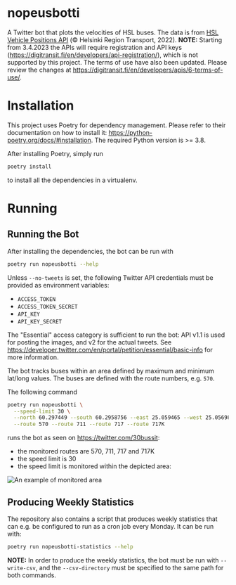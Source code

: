 # nopeusbotti

A Twitter bot that plots the velocities of HSL buses. The data is from [HSL Vehicle Positions API](https://digitransit.fi/en/developers/apis/4-realtime-api/vehicle-positions/) (© Helsinki Region Transport, 2022). **NOTE:** Starting from 3.4.2023 the APIs will require registration and API keys (https://digitransit.fi/en/developers/api-registration/), which is not supported by this project. The terms of use have also been updated. Please review the changes at https://digitransit.fi/en/developers/apis/6-terms-of-use/.

# Installation

This project uses Poetry for dependency management. Please refer to their documentation on how to install it: https://python-poetry.org/docs/#installation. The required Python version is >= 3.8.

After installing Poetry, simply run

```bash
poetry install
```

to install all the dependencies in a virtualenv.

# Running

## Running the Bot

After installing the dependencies, the bot can be run with

```bash
poetry run nopeusbotti --help
```

Unless `--no-tweets` is set, the following Twitter API credentials must be provided as environment variables:
- `ACCESS_TOKEN`
- `ACCESS_TOKEN_SECRET`
- `API_KEY`
- `API_KEY_SECRET`

The "Essential" access category is sufficient to run the bot: API v1.1 is used for posting the images, and v2 for the actual tweets. See https://developer.twitter.com/en/portal/petition/essential/basic-info for more information.

The bot tracks buses within an area defined by maximum and minimum lat/long values. The buses are defined with the route numbers, e.g. `570`.

The following command

```bash
poetry run nopeusbotti \
  --speed-limit 30 \
  --north 60.297449 --south 60.2958756 --east 25.059465 --west 25.0569888 \
  --route 570 --route 711 --route 717 --route 717K
```

runs the bot as seen on https://twitter.com/30bussit:

- the monitored routes are 570, 711, 717 and 717K
- the speed limit is 30
- the speed limit is monitored within the depicted area:

![An example of monitored area](/img/area.PNG)

## Producing Weekly Statistics

The repository also contains a script that produces weekly statistics that can e.g. be configured to run as a cron job every Monday. It can be run with:

```bash
poetry run nopeusbotti-statistics --help
```

**NOTE:** In order to produce the weekly statistics, the bot must be run with `--write-csv`, and the `--csv-directory` must be specified to the same path for both commands.
